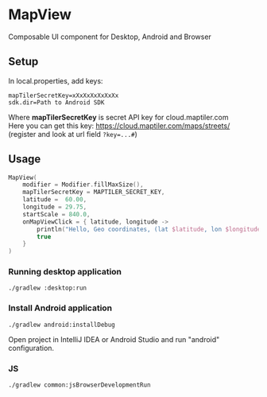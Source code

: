 # MapView
Composable UI component for Desktop, Android and Browser

## Setup
In local.properties, add keys:
```
mapTilerSecretKey=xXxXxXxXxXxXx
sdk.dir=Path to Android SDK
```
Where **mapTilerSecretKey** is secret API key for cloud.maptiler.com  
Here you can get this key: https://cloud.maptiler.com/maps/streets/ (register and look at url field `?key=...#`)

## Usage
```Kotlin
MapView(
    modifier = Modifier.fillMaxSize(),
    mapTilerSecretKey = MAPTILER_SECRET_KEY,
    latitude =  60.00,
    longitude = 29.75,
    startScale = 840.0,
    onMapViewClick = { latitude, longitude ->
        println("Hello, Geo coordinates, (lat $latitude, lon $longitude)")
        true
    }
)
```

### Running desktop application
```
./gradlew :desktop:run
```

### Install Android application

```
./gradlew android:installDebug
```

Open project in IntelliJ IDEA or Android Studio and run "android" configuration.

### JS
```
./gradlew common:jsBrowserDevelopmentRun
```
